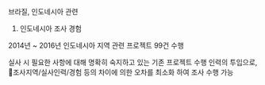브라질, 인도네시아 관련


1) 인도네시아 조사 경험

2014년 ~ 2016년 인도네시아 지역 관련 프로젝트 99건 수행 

실사 시 필요한 사항에 대해 명확히 숙지하고 있는 기존 프로젝트 수행 인력의 투입으로, 조사지역/실사인력/경험 등의 차이에 의한 오차를 최소화 하여 조사 수행 가능


